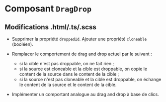 # Composant `DragDrop`

## Modifications .html/.ts/.scss

* Supprimer la propriété `droppedId`. Ajouter une propriété `cloneable` (booléen).

* Remplacer le comportement de drag and drop actuel par le suivant :
  * si la cible n'est pas droppable, on ne fait rien ;
  * si la source est cloneable et la cible est droppable, on copie le content de la source dans le content de la cible ;
  * si la source n'est pas cloneable et la cible est droppable, on échange le content de la source et le content de la cible.
  
 * Implémenter un comportant analogue au drag and drop à base de clics.

